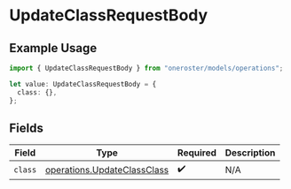 # UpdateClassRequestBody

## Example Usage

```typescript
import { UpdateClassRequestBody } from "oneroster/models/operations";

let value: UpdateClassRequestBody = {
  class: {},
};
```

## Fields

| Field                                                                      | Type                                                                       | Required                                                                   | Description                                                                |
| -------------------------------------------------------------------------- | -------------------------------------------------------------------------- | -------------------------------------------------------------------------- | -------------------------------------------------------------------------- |
| `class`                                                                    | [operations.UpdateClassClass](../../models/operations/updateclassclass.md) | :heavy_check_mark:                                                         | N/A                                                                        |